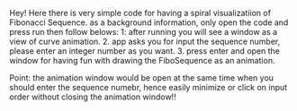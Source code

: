 Hey!
Here there is very simple code for having a spiral visualizatiion of Fibonacci Sequence.
as a background information, only open the code and press run then follow belows:
1: after running you will see a window as a view of curve animation.
2. app asks you for input the sequence number, please enter an integer number as you want.
3. press enter and open the window for having fun with drawing the FiboSequence as an animation.

Point: the animation window would be open at the same time when you should enter the sequence numebr, hence easily minimize or click on input order without closing the animation window!!
